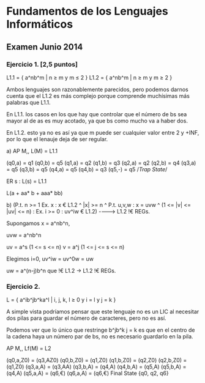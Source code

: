 # Fundamentos de los Lenguajes Informáticos
## Examen Junio 2014


### Ejercicio 1. [2,5 puntos]

L1.1 = { a^nb^m | n ≥ m y m ≤ 2 }
L1.2 = { a^nb^m | n ≥ m y m ≥ 2 }

Ambos lenguajes son razonablemente parecidos, pero podemos darnos cuenta que el L1.2 es más complejo porque comprende muchísimas más palabras que L1.1. 

En L1.1. los casos en los que hay que controlar que el número de bs sea mayor al de as es muy acotado, ya que bs como mucho va a haber dos.

En L1.2. esto ya no es así ya que m puede ser cualquier valor entre 2 y +INF, por lo que el lenauje deja de ser regular.

a)
AP M,, L(M) = L1.1

(q0,a) = q1
(q0,b) = q5
(q1,a) = q2
(q1,b) = q3
(q2,a) = q2
(q2,b) = q4
(q3,a) = q5
(q3,b) = q5
(q4,a) = q5
(q4,b) = q3
(q5,-) = q5 /*Trap State*/

ER s : L(s) = L1.1

L(a + aa* b + aaa* bb)

b)
(P.t. n >= 1 Ex. x : x € L1.2 ^ |x| >= n ^ P.t. u,v,w : x = uvw ^ (1 <= |v| <= |uv| <= n) : Ex. i >= 0 : uv^iw € L1.2) ---->  L1.2 !€ REGs.

Supongamos x = a^nb^n,

uvw = a^nb^n

uv = a^s (1 <= s <= n)
v  = a^j (1 <= j <= s <= n)

Elegimos i=0, uv^iw = uv^0w = uw

uw = a^(n-j)b^n que !€ L1.2 -> L1.2 !€ REGs.

### Ejercicio 2.
L = { a^ib^jb^ka^l | i, j, k, l ≥ 0 y i = l y j = k }

A simple vista podríamos pensar que este lenguaje no es un LIC al necesitar dos pilas para guardar el número de caracteres, pero no es así.

Podemos ver que lo único que restringe b^jb^k j = k es que en el centro de la cadena haya un número par de bs, no es necesario guardarlo en la pila.

AP M,, Lf(M) = L2

(q0,a,Z0) = (q3,AZ0)
(q0,b,Z0) = (q1,Z0)
(q1,b,Z0) = (q2,Z0)
(q2,b,Z0) = (q1,Z0)
(q3,a,A)  = (q3,AA)
(q3,b,A)  = (q4,A)
(q4,b,A)  = (q5,A)
(q5,b,A)  = (q4,A)
(q5,a,A)  = (q6,€)
(q6,a,A)  = (q6,€)
	Final State {q0, q2, q6}